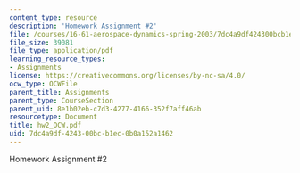 ```yaml
---
content_type: resource
description: 'Homework Assignment #2'
file: /courses/16-61-aerospace-dynamics-spring-2003/7dc4a9df424300bcb1ec0b0a152a1462_hw2_OCW.pdf
file_size: 39081
file_type: application/pdf
learning_resource_types:
- Assignments
license: https://creativecommons.org/licenses/by-nc-sa/4.0/
ocw_type: OCWFile
parent_title: Assignments
parent_type: CourseSection
parent_uid: 8e1b02eb-c7d3-4277-4166-352f7aff46ab
resourcetype: Document
title: hw2_OCW.pdf
uid: 7dc4a9df-4243-00bc-b1ec-0b0a152a1462
---
```

Homework Assignment #2